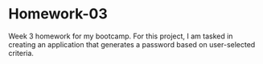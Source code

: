 # Homework-03
Week 3 homework for my bootcamp. For this project, I am tasked in creating an application that generates a password based on user-selected criteria.
